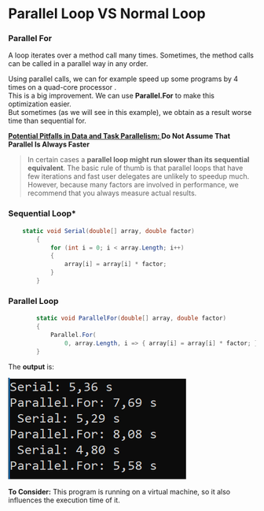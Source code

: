 # Parallel Loop VS Normal Loop

### Parallel For

A loop iterates over a method call many times. Sometimes, the method calls can be called in a parallel way in any order.

Using parallel calls, we can for example speed up some programs by 4 times on a quad-core processor .  
This is a big improvement. We can use **Parallel.For** to make this optimization easier.  
But sometimes (as we will see in this example), we obtain as a result worse time than sequential for.

**[Potential Pitfalls in Data and Task Parallelism: ](https://docs.microsoft.com/en-us/dotnet/standard/parallel-programming/potential-pitfalls-in-data-and-task-parallelism) Do Not Assume That Parallel Is Always Faster**

> In certain cases a **parallel loop might run slower than its sequential equivalent**. The basic rule of thumb is that parallel loops that have few iterations and fast user delegates are unlikely to speedup much. However, because many factors are involved in performance, we recommend that you always measure actual results.



### Sequential Loop*

```c#
    static void Serial(double[] array, double factor)
        {
            for (int i = 0; i < array.Length; i++)
            {
                array[i] = array[i] * factor;
            }
        }
```




### Parallel Loop

```C#
        static void ParallelFor(double[] array, double factor)
        {
            Parallel.For(
                0, array.Length, i => { array[i] = array[i] * factor; });
        }
```


The **output** is:

![output](imgs/output.png)


**To Consider:**
 This program is running on a virtual machine, so it also influences the execution time of it.



